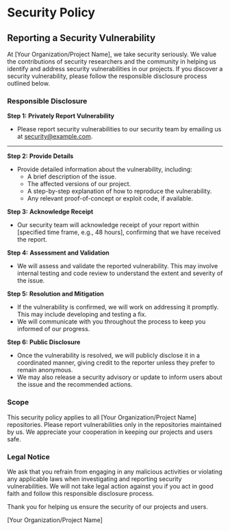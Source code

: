 # Security Policy

## Reporting a Security Vulnerability

At [Your Organization/Project Name], we take security seriously. We value the contributions of security researchers and the community in helping us identify and address security vulnerabilities in our projects. If you discover a security vulnerability, please follow the responsible disclosure process outlined below.

### Responsible Disclosure

**Step 1:** **Privately Report Vulnerability**

- Please report security vulnerabilities to our security team by emailing us at [security@example.com](mailto:security@example.com).
_________________________________________________________
**Step 2:** **Provide Details**

- Provide detailed information about the vulnerability, including:
  - A brief description of the issue.
  - The affected versions of our project.
  - A step-by-step explanation of how to reproduce the vulnerability.
  - Any relevant proof-of-concept or exploit code, if available.

**Step 3:** **Acknowledge Receipt**

- Our security team will acknowledge receipt of your report within [specified time frame, e.g., 48 hours], confirming that we have received the report.

**Step 4:** **Assessment and Validation**

- We will assess and validate the reported vulnerability. This may involve internal testing and code review to understand the extent and severity of the issue.

**Step 5:** **Resolution and Mitigation**

- If the vulnerability is confirmed, we will work on addressing it promptly. This may include developing and testing a fix.
- We will communicate with you throughout the process to keep you informed of our progress.

**Step 6:** **Public Disclosure**

- Once the vulnerability is resolved, we will publicly disclose it in a coordinated manner, giving credit to the reporter unless they prefer to remain anonymous.
- We may also release a security advisory or update to inform users about the issue and the recommended actions.

### Scope

This security policy applies to all [Your Organization/Project Name] repositories. Please report vulnerabilities only in the repositories maintained by us. We appreciate your cooperation in keeping our projects and users safe.

### Legal Notice

We ask that you refrain from engaging in any malicious activities or violating any applicable laws when investigating and reporting security vulnerabilities. We will not take legal action against you if you act in good faith and follow this responsible disclosure process.

Thank you for helping us ensure the security of our projects and users.

[Your Organization/Project Name]
